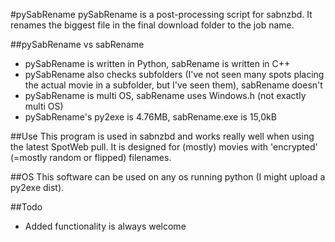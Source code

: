 #pySabRename
pySabRename is a post-processing script for sabnzbd.
It renames the biggest file in the final download folder to the job name.

##pySabRename vs sabRename
* pySabRename is written in Python, sabRename is written in C++
* pySabRename also checks subfolders (I've not seen many spots placing the actual movie in a subfolder, but I've seen them), sabRename doesn't
* pySabRename is multi OS, sabRename uses Windows.h (not exactly multi OS)
* pySabRename's py2exe is 4.76MB, sabRename.exe is 15,0kB

##Use
This program is used in sabnzbd and works really well when using the latest SpotWeb pull. It is designed for (mostly) movies with 'encrypted' (=mostly random or flipped) filenames.

##OS
This software can be used on any os running python (I might upload a py2exe dist).

##Todo
* Added functionality is always welcome
